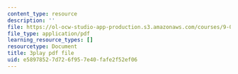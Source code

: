```yaml
---
content_type: resource
description: ''
file: https://ol-ocw-studio-app-production.s3.amazonaws.com/courses/9-00-introduction-to-psychology-fall-2004/e58978527d726f957e40fafe2f52ef06_10494.pdf
file_type: application/pdf
learning_resource_types: []
resourcetype: Document
title: 3play pdf file
uid: e5897852-7d72-6f95-7e40-fafe2f52ef06
---
```

